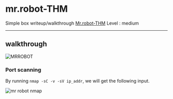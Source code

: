 # mr.robot-THM
Simple box writeup/walkthrough [Mr.robot-THM](https://tryhackme.com/room/mrrobot)
Level : medium

---

## walkthrough

![MRROBOT](https://user-images.githubusercontent.com/87742813/205921850-14ba38d4-e7a1-4e94-b2d0-1a1626de9d57.jpeg)

### Port scanning

By running `nmap -sC -v -sV ip_addr`, we will get the following input.

![mr robot nmap](https://user-images.githubusercontent.com/87742813/205923416-e6307596-8e23-4965-adbf-a7a39d45cb0f.png)
